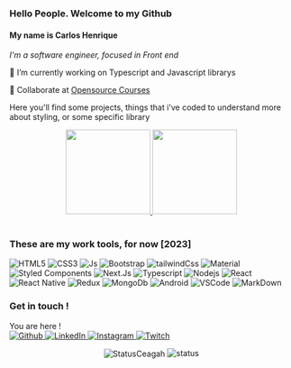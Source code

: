 <h3>Hello People. Welcome to my Github</h4>
<h4>My name is Carlos Henrique</h4>
<p><i>I'm a software engineer, focused in Front end </i></p>

<p>🔭 I’m currently working on Typescript and Javascript librarys</p>
<p>👯 Collaborate at <a target="_blank" href="https://opensourcecourses.com.br/">Opensource Courses</a></p>
<p>Here you'll find some projects, things that i've coded to understand more about styling, or some specific library </p>

<div align="center">
  <a href="https://github.com/Ceagah">
	  <img height="150em" src="https://github-readme-stats.vercel.app/api?username=ceagah&show_icons=true&theme=dracula&include_all_commits=true&count_private=true"/>
	  <img height="150em" src="https://github-readme-stats.vercel.app/api/top-langs/?username=ceagah&layout=compact&langs_count=7&theme=dracula"/>
  </a>
</div>
<br />


<h3>These are my work tools, for now [2023]</h3>
<p>
  <img alt="HTML5" src="https://img.shields.io/badge/HTML5-E34F26?style=for-the-badge&logo=html5&logoColor=white" />
  <img alt="CSS3" src="https://img.shields.io/badge/CSS3-1572B6?style=for-the-badge&logo=css3&logoColor=white" />
  <img alt="Js" src="https://img.shields.io/badge/JavaScript-323330?style=for-the-badge&logo=javascript&logoColor=F7DF1E" />
  <img alt="Bootstrap" src="https://img.shields.io/badge/Bootstrap-563D7C?style=for-the-badge&logo=bootstrap&logoColor=white" />
  <img alt="tailwindCss" src="https://img.shields.io/badge/Tailwind_CSS-38B2AC?style=for-the-badge&logo=tailwind-css&logoColor=white" />
  <img alt="Material" src="https://img.shields.io/badge/Material--UI-0081CB?style=for-the-badge&logo=material-ui&logoColor=white" />
  <img alt="Styled Components" src="https://img.shields.io/badge/styled--components-DB7093?style=for-the-badge&logo=styled-components&logoColor=white" />
  <img alt="Next.Js" src="https://img.shields.io/badge/next.js-000000?style=for-the-badge&logo=next.js&logoColor=white" />
  <img alt="Typescript" src="https://img.shields.io/badge/TypeScript-007ACC?style=for-the-badge&logo=typescript&logoColor=white" />
  <img alt="Nodejs" src="https://img.shields.io/badge/-Nodejs-43853d?style=for-the-badge&logo=Node.js&logoColor=white" />
  <img alt="React" src="https://img.shields.io/badge/-React-45b8d8?style=for-the-badge&logo=react&logoColor=white" />
  <img alt="React Native" src="https://img.shields.io/badge/React_Native-20232A?style=for-the-badge&logo=react&logoColor=61DAFB" />
  <img alt="Redux" src="https://img.shields.io/badge/Redux-20232A?style=for-the-badge&logo=redux&logoColor=61DAFB" />
  <img alt="MongoDb" src="https://img.shields.io/badge/MongoDB-20232A?style=for-the-badge&logo=mongodb&logoColor=61DAFB" />
  <img alt="Android" src="https://img.shields.io/badge/Android-3DDC84?style=for-the-badge&logo=android&logoColor=white" />
  <img alt="VSCode" src="https://img.shields.io/badge/Visual_Studio_Code-0078D4?style=for-the-badge&logo=visual%20studio%20code&logoColor=white" />
  <img alt="MarkDown" src="https://img.shields.io/badge/Markdown-000000?style=for-the-badge&logo=markdown&logoColor=white" />

</p>

<h3>Get in touch !</h3>
<p>
  You are here ! <br/>
  <a href="https://github.com/ceagah" target="_blank">
    <img alt="Github" src="https://img.shields.io/badge/GitHub-%2312100E.svg?&style=for-the-badge&logo=Github&logoColor=white" />
  </a>
   
  <a href="https://www.linkedin.com/in/carlosceagah/" target="_blank">
    <img alt="LinkedIn" src="https://img.shields.io/badge/linkedin-%230077B5.svg?&style=for-the-badge&logo=linkedin&logoColor=white" />
  </a>
  <a href="https://www.instagram.com/ceagah.dev/" target="_blank">
    <img alt="Instagram" src="https://img.shields.io/badge/Instagram-E4405F?style=for-the-badge&logo=instagram&logoColor=white" />
  </a>
  <a href="https://twitch.tv/ceagahdev" target"_blank">
  <img alt="Twitch" src="https://img.shields.io/badge/Twitch-9146FF?style=for-the-badge&logo=twitch&logoColor=white" />
  </a>
</p>
<center>	
	<img align="center" src="https://github-readme-stats.vercel.app/api/top-langs?username=Ceagah&show_icons=true&locale=en&layout=compact" alt="StatusCeagah" />
	<img src="https://github-readme-stats.anuraghazra1.vercel.app/api?username=ceagah&show_icons=true&line_height=27" alt="status" />
</center>
